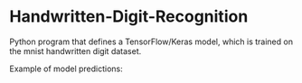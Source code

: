 # Handwritten-Digit-Recognition
Python program that defines a TensorFlow/Keras model, which is  trained on the mnist handwritten digit dataset. 

Example of model predictions:

